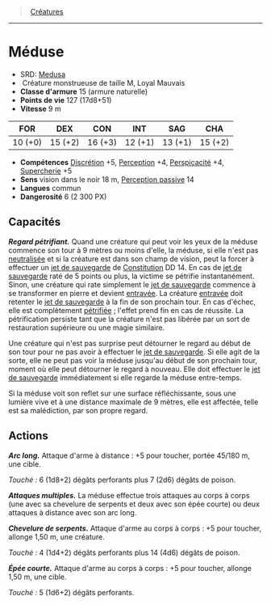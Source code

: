 ﻿---
!MonsterHD
Type: Créature monstrueuse
Size: M
Alignment: Loyal Mauvais
ArmorClass: 15 (armure naturelle)
HitPoints: 127 (17d8+51)
Speed: 9 m
Strength: 10 (+0)
Dexterity: 15 (+2)
Constitution: 16 (+3)
Intelligence: 12 (+1)
Wisdom: 13 (+1)
Charisma: 15 (+2)
Skills: '[Discrétion](hd_abilities_dexterity_discretion.md) +5, [Perception](hd_abilities_wisdom_perception.md) +4, [Perspicacité](hd_abilities_wisdom_perspicacite.md) +4, [Supercherie](hd_abilities_charisma_supercherie.md) +5'
Senses: vision dans le noir 18 m, [Perception passive](hd_abilities_dexterity_perception_passive.md) 14
Languages: commun
Challenge: 6 (2 300 PX)
Id: monsters_hd.md#méduse
ParentLink: monsters_hd.md#créatures
Name: Méduse
ParentName: Créatures
NameLevel: 1
AltName: '[Medusa](srd_monsters_medusa.md)'
---
> [Créatures](hd_monsters.md)

---

# Méduse

- SRD: [Medusa](srd_monsters_medusa.md)
-  Créature monstrueuse de taille M, Loyal Mauvais
- **Classe d'armure** 15 (armure naturelle)
- **Points de vie** 127 (17d8+51)
- **Vitesse** 9 m

|FOR|DEX|CON|INT|SAG|CHA|
|---|---|---|---|---|---|
|10 (+0)|15 (+2)|16 (+3)|12 (+1)|13 (+1)|15 (+2)|

- **Compétences** [Discrétion](hd_abilities_dexterity_discretion.md) +5, [Perception](hd_abilities_wisdom_perception.md) +4, [Perspicacité](hd_abilities_wisdom_perspicacite.md) +4, [Supercherie](hd_abilities_charisma_supercherie.md) +5
- **Sens** vision dans le noir 18 m, [Perception passive](hd_abilities_dexterity_perception_passive.md) 14
- **Langues** commun
- **Dangerosité** 6 (2 300 PX)

## Capacités

**_Regard pétrifiant._** Quand une créature qui peut voir les yeux de la méduse commence son tour à 9 mètres ou moins d'elle, la méduse, si elle n'est pas [neutralisée](hd_conditions_neutralise.md) et si la créature est dans son champ de vision, peut la forcer à effectuer un [jet de sauvegarde](hd_abilities_jets_de_sauvegarde.md) de [Constitution](hd_abilities_constitution.md) DD 14. En cas de [jet de sauvegarde](hd_abilities_jets_de_sauvegarde.md) raté de 5 points ou plus, la victime se pétrifie instantanément. Sinon, une créature qui rate simplement le [jet de sauvegarde](hd_abilities_jets_de_sauvegarde.md) commence à se transformer en pierre et devient [entravée](hd_conditions_entrave.md). La créature [entravée](hd_conditions_entrave.md) doit retenter le [jet de sauvegarde](hd_abilities_jets_de_sauvegarde.md) à la fin de son prochain tour. En cas d'échec, elle est complètement [pétrifiée](hd_conditions_petrifie.md) ; l'effet prend fin en cas de réussite. La pétrification persiste tant que la créature n'est pas libérée par un sort de restauration supérieure ou une magie similaire.

Une créature qui n'est pas surprise peut détourner le regard au début de son tour pour ne pas avoir à effectuer le [jet de sauvegarde](hd_abilities_jets_de_sauvegarde.md). Si elle agit de la sorte, elle ne peut pas voir la méduse jusqu'au début de son prochain tour, moment où elle peut détourner le regard à nouveau. Elle doit effectuer le [jet de sauvegarde](hd_abilities_jets_de_sauvegarde.md) immédiatement si elle regarde la méduse entre-temps.

Si la méduse voit son reflet sur une surface réfléchissante, sous une lumière vive et à une distance maximale de 9 mètres, elle est affectée, telle est sa malédiction, par son propre regard.

## Actions

**_Arc long._** Attaque d'arme à distance : +5 pour toucher, portée 45/180 m, une cible.

_Touché :_ 6 (1d8+2) dégâts perforants plus 7 (2d6) dégâts de poison.

**_Attaques multiples._** La méduse effectue trois attaques au corps à corps (une avec sa chevelure de serpents et deux avec son épée courte) ou deux attaques à distance avec son arc long.

**_Chevelure de serpents._** Attaque d'arme au corps à corps : +5 pour toucher, allonge 1,50 m, une créature.

_Touché :_ 4 (1d4+2) dégâts perforants plus 14 (4d6) dégâts de poison.

**_Épée courte._** Attaque d'arme au corps à corps : +5 pour toucher, allonge 1,50 m, une cible.

_Touché :_ 5 (1d6+2) dégâts perforants.

